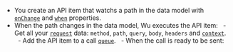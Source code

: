 - You create an API item that watchs a path in the data model with
[`onChange`](./documentation-properties.md#onchange) and [`when`](./documentation-properties.md#when) properties.
- When the path changes in the data model, Wu executes the API item:
  - Get all your [`request`](#request-property) data: `method`, `path`, `query`, `body`, `headers` and [`context`](#optionscontext).
  - Add the API item to a call [`queue`](#queue).
  - When the call is ready to be sent:
